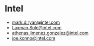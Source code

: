# Intel
- mark.d.ryan@intel.com
- Laxman.Sole@intel.com
- athenas.jimenez.gonzalez@intel.com
- joe.konno@intel.com
